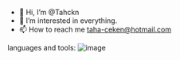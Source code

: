 - 👋 Hi, I’m @Tahckn
- 👀 I’m interested in everything.  
- 📫 How to reach me taha-ceken@hotmail.com

languages and tools:
![image](https://user-images.githubusercontent.com/77683100/150551284-ff651838-d55e-4781-95b9-1a5e0faeaa7c.png)
